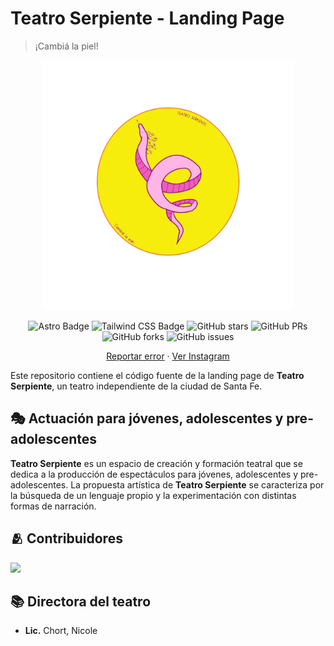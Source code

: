 <a name="readme-top"></a>

# Teatro Serpiente - Landing Page

> ¡Cambiá la piel!

<div align="center">
 <a href="https://www.instagram.com/teatroserpiente/">
    <img src="public/assets/logo.webp" alt="Instagram del Teatro Serpiente" width="400" height="400" >
  </a>
  
![Astro Badge](https://img.shields.io/badge/Astro-FF3E00?logo=astro&logoColor=fff&style=flat)
![Tailwind CSS Badge](https://img.shields.io/badge/Tailwind%20CSS-06B6D4?logo=tailwindcss&logoColor=fff&style=flat)
![GitHub stars](https://img.shields.io/github/stars/ChortJulio/teatro-serpiente)
![GitHub PRs](https://img.shields.io/github/issues-pr/ChortJulio/teatro-serpiente)
![GitHub forks](https://img.shields.io/github/forks/ChortJulio/teatro-serpiente)
![GitHub issues](https://img.shields.io/github/issues/ChortJulio/teatro-serpiente)

[Reportar error](https://github.com/ChortJulio/teatro-serpiente/issues) · [Ver Instagram](https://www.instagram.com/teatroserpiente/)

</div>

Este repositorio contiene el código fuente de la landing page de **Teatro Serpiente**, un teatro independiente de la ciudad de Santa Fe.

## 🎭 Actuación para jóvenes, adolescentes y pre-adolescentes

**Teatro Serpiente** es un espacio de creación y formación teatral que se dedica a la producción de espectáculos para jóvenes, adolescentes y pre-adolescentes. La propuesta artística de **Teatro Serpiente** se caracteriza por la búsqueda de un lenguaje propio y la experimentación con distintas formas de narración.

## 🫂 Contribuidores

<a href="https://github.com/ChortJulio/teatro-serpiente/graphs/contributors">
  <img src="https://contrib.rocks/image?repo=ChortJulio/teatro-serpiente" />
</a>

## 📚 Directora del teatro

- **Lic.** Chort, Nicole
